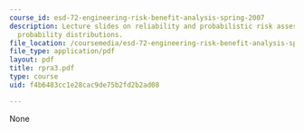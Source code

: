 ```yaml
---
course_id: esd-72-engineering-risk-benefit-analysis-spring-2007
description: Lecture slides on reliability and probabilistic risk assessment, and
  probability distributions.
file_location: /coursemedia/esd-72-engineering-risk-benefit-analysis-spring-2007/f4b6483cc1e28cac9de75b2fd2b2ad08_rpra3.pdf
file_type: application/pdf
layout: pdf
title: rpra3.pdf
type: course
uid: f4b6483cc1e28cac9de75b2fd2b2ad08

---
```

None